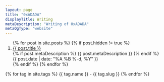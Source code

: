 ```yaml
---
layout: page
title: "0xADADA"
displayTitle: Writing
metaDescription: "Writing of 0xADADA"
metaOgType: "website"
---
```


<ol class="c-Index">
{% for post in site.posts %}
  {% if post.hidden != true %}
  <li class="c-Index--Item">
    <a href="{{ post.url }}" title="{{ post.title }}">
      <span>{{ post.title }}</span>
    </a>
    <br>
    {% if post.metaDescription %}
    <span>{{ post.metaDescription }}</span>
    {% endif %}
    <br>
    <time class="published" datetime="{{ post.date | date: "%Y-%m-%d" }}">{{ post.date | date: "%A %B %-d, %Y" }}</time>
  </li>
  {% endif %}
{% endfor %}

</ol>

{% for tag in site.tags %}
  {{ tag.name }} - {{ tag.slug }}
{% endfor %}
